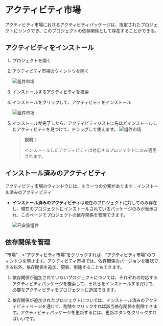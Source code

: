 # アクティビティ市場

アクティビティ市場におけるアクティビティパッケージは、指定されたプロジェクトにリンクでき、このプロジェクトの依存関係として存在することができる。

## アクティビティをインストール

1. プロジェクトを開く
2. アクティビティ市場のウィンドウを開く

   ![组件市场](https://docimages.blob.core.chinacloudapi.cn/images/Studio/Market/activitymarket20201214.png)

3. インストールするアクティビティを検索
4. インストールをクリックして、アクティビティをインストール

    ![组件市场](https://docimages.blob.core.chinacloudapi.cn/images/Studio/Market/installactivity20201214.png)

5. インストールが完了したら、アクティビティリストに先ほどインストールしたアクティビティを見つけて、ドラッグして使えます。
   ![组件市场](https://docimages.blob.core.chinacloudapi.cn/images/Studio/Market/instalactivitytool20201214.png)

   >**説明：**
   >
   >インストールしたアクティビティは対応するプロジェクトにのみ適用されます。

## インストール済みのアクティビティ

アクティビティ市場のウィンドウには、もう一つの分類があります：インストール済みのアクティビティ

* **インストール済みのアクティビティ**は現在のプロジェクトに対してのみ存在し、現在のプロジェクトにインストールされているパッケージのみが表示され、このページでプロジェクトの依存関係を管理できます。

    ![已安装组件](https://docimages.blob.core.chinacloudapi.cn/images/Studio/Market/installactivitydone20201214.png)

<!-- 
* **ローカルアクティビティ**最も重要なのは、ネットワークがない、または他のアクティビティ市場に接続できない状況にあるとき、あなたは依然としてダウンロードしたアクティビティパッケージを使って、あなたの自動化プロジェクトに適用することができます。

      ![本地组件](https://docimages.blob.core.chinacloudapi.cn/images/Studio/Market/localActivities.PNG) -->

## 依存関係を管理

"市場"－>"アクティビティ市場"をクリックすれば、"アクティビティ市場"のウィンドウを開きます。アクティビティ市場では、依存関係のバージョンを確認できる以外、依存関係を追加、更新、削除することもできます。

1. 依存関係が追加されていないプロジェクトについては、それぞれの対応するアクティビティパッケージを検索して、それらをインストールするだけで、必要なアクティビティをプロジェクトに追加できます。

2. 依存関係が追加されたプロジェクトについては、インストール済みのアクティビティページを通じて、削除をクリックすれば該当依存関係を削除できます。アクティビティパッケージを更新するには、更新ボタンをクリックすればいいです。
